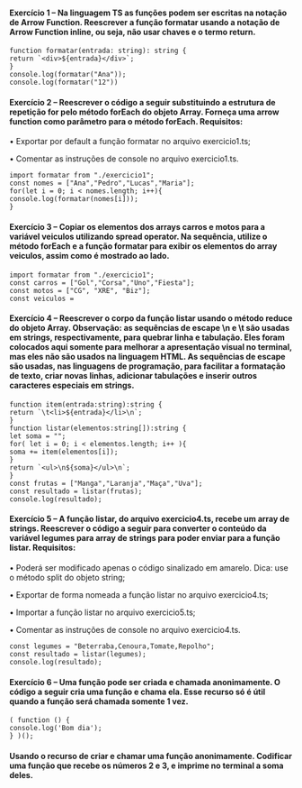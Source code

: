 #### Exercício 1 – Na linguagem TS as funções podem ser escritas na notação de Arrow Function. Reescrever a função formatar usando a notação de Arrow Function inline, ou seja, não usar chaves e o termo return.
```
function formatar(entrada: string): string {
return `<div>${entrada}</div>`;
}
console.log(formatar("Ana"));
console.log(formatar("12"))
```

#### Exercício 2 – Reescrever o código a seguir substituindo a estrutura de repetição for pelo método forEach do objeto Array. Forneça uma arrow function como parâmetro para o método forEach. Requisitos:
• Exportar por default a função formatar no arquivo exercicio1.ts;

• Comentar as instruções de console no arquivo exercicio1.ts.
```
import formatar from "./exercicio1";
const nomes = ["Ana","Pedro","Lucas","Maria"];
for(let i = 0; i < nomes.length; i++){
console.log(formatar(nomes[i]));
}
```
#### Exercício 3 – Copiar os elementos dos arrays carros e motos para a variável veiculos utilizando spread operator. Na sequência, utilize o método forEach e a função formatar para exibir os elementos do array veiculos, assim como é mostrado ao lado.
```
import formatar from "./exercicio1";
const carros = ["Gol","Corsa","Uno","Fiesta"];
const motos = ["CG", "XRE", "Biz"];
const veiculos =
```

#### Exercício 4 – Reescrever o corpo da função listar usando o método reduce do objeto Array. Observação: as sequências de escape \n e \t são usadas em strings, respectivamente, para quebrar linha e tabulação. Eles foram colocados aqui somente para melhorar a apresentação visual no terminal, mas eles não são usados na linguagem HTML. As sequências de escape são usadas, nas linguagens de programação, para facilitar a formatação de texto, criar novas linhas, adicionar tabulações e inserir outros caracteres especiais em strings.
```
function item(entrada:string):string {
return `\t<li>${entrada}</li>\n`;
}
function listar(elementos:string[]):string {
let soma = "";
for( let i = 0; i < elementos.length; i++ ){
soma += item(elementos[i]);
}
return `<ul>\n${soma}</ul>\n`;
}
const frutas = ["Manga","Laranja","Maça","Uva"];
const resultado = listar(frutas);
console.log(resultado);
```
#### Exercício 5 – A função listar, do arquivo exercicio4.ts, recebe um array de strings. Reescrever o código a seguir para converter o conteúdo da variável legumes para array de strings para poder enviar para a função listar. Requisitos:

• Poderá ser modificado apenas o código sinalizado em amarelo. Dica:
use o método split do objeto string;

• Exportar de forma nomeada a função listar no arquivo
exercicio4.ts;

• Importar a função listar no arquivo exercicio5.ts;

• Comentar as instruções de console no arquivo exercicio4.ts.
```
const legumes = "Beterraba,Cenoura,Tomate,Repolho";
const resultado = listar(legumes);
console.log(resultado);
```

#### Exercício 6 – Uma função pode ser criada e chamada anonimamente. O código a seguir cria uma função e chama ela. Esse recurso só é útil quando a função será chamada somente 1 vez. 
```
( function () {
console.log('Bom dia');
} )();
```
#### Usando o recurso de criar e chamar uma função anonimamente. Codificar uma função que recebe os números 2 e 3, e imprime no terminal a soma deles.
